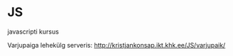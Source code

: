 # JS
javascripti kursus

Varjupaiga lehekülg serveris: http://kristjankonsap.ikt.khk.ee/JS/varjupaik/ 
